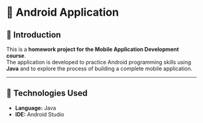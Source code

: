 # 📱 Android Application

## 📝 Introduction
This is a **homework project for the Mobile Application Development course**.  
The application is developed to practice Android programming skills using **Java** and to explore the process of building a complete mobile application.

---

## 🚀 Technologies Used
- **Language:** Java  
- **IDE:** Android Studio  

